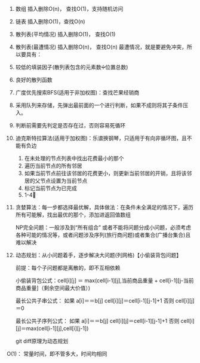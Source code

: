 1. 数组 插入删除O(n)， 查找O(1)，支持随机访问
2. 链表 插入删除O(1)，查找O(n)
3. 散列表(平均情况)  插入删除O(1)， 查找O(1)
4. 散列表(最遭情况)  插入删除O(n)， 查找O(n)
最遭情况，就是要避免冲突，所以要具有：
  1. 较低的填装因子(散列表包含的元素数➗位置总数)
  2. 良好的散列函数
5. 广度优先搜索BFS(适用于非加权图)：查找芒果经销商
  1. 采用队列来存储，先弹出最前面的一个进行判断，如果不成则将其子条件压入。
  2. 判断前需要先判定是否存在过，否则容易死循环
6. 迪克斯特拉算法(适用于加权图)：乐谱换钢琴，只适用于有向非循环图，且不能有负边
    1. 在未处理的节点列表中找出花费最小的那个
    2. 遍历当前节点的所有邻居
    3.  如果当前节点前往该邻居的花费更小，则更新当前邻居的开销，且将该邻居的父节点设置为当前节点
   4. 标记当前节点为已完成
   5. 1-4🔁
7. 贪婪算法：每一步都选择最优解，具体做法：在条件未全满足的情况下，遍历所有可能解，找出最优的那个，添加进返回值数组

    NP完全问题：一般涉及到“所有组合” 或者不能将问题分成小问题，必须考虑各种可能的情况等，或者问题涉及序列(旅行商问题)或者集合(广播台集合)且难以解决

8. 动态规划：从小问题着手，逐步解决大问题(列网格)【小偷装背包问题】

    前提：每个子问题都是离散的，即不互相依赖

    小偷装背包公式：cell[i][j] ＝ max(cell[i-1][j],当前商品重量 + cell[i-1][j-当前商品重量]（剩余空间最大价值）)

    最长公共子串公式：
    如果 a[i]＝＝b[j]
    cell[i][j]＝cell[i-1][j-1]+1
    否则 cell[i][j]＝0

    最长公共子序列公式：
    如果 a[i]＝＝b[j]
    cell[i][j]＝cell[i-1][j-1]+1
    否则 cell[i][j]＝max(cell[i-1][j],cell[i][j-1])

    git diff原理为动态规划

O(1)： 常量时间，即不管多大，时间均相同